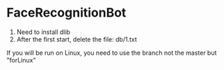 # FaceRecognitionBot





1. Need to install dlib
2. After the first start, delete the file: db/1.txt

If you will be run on Linux, you need to use the branch not the master but "forLinux"
